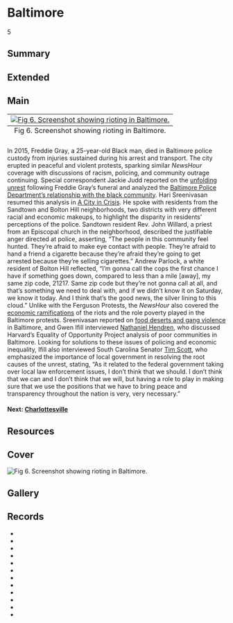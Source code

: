 # Baltimore

5

## Summary

## Extended

## Main

<table class="exhibit-image half-image">
<caption align="bottom" class="exhibit-caption">Fig 6. Screenshot showing rioting in Baltimore.</caption>
<tr><td><a href="" target="_blank"><img src="https://s3.amazonaws.com/americanarchive.org/exhibits/Baltimore-rioting.png" class="big-image" alt="Fig 6. Screenshot showing rioting in Baltimore."/></a></td></tr>
</table>

In 2015, Freddie Gray, a 25-year-old Black man, died in Baltimore police custody from injuries sustained during his arrest and transport. The city erupted in peaceful and violent protests, sparking similar *NewsHour* coverage with discussions of racism, policing, and community outrage continuing. Special correspondent Jackie Judd reported on the [unfolding unrest](https://americanarchive.org/catalog/cpb-aacip-525-2r3nv9b56b?start=1113.09&end=1629.53) following Freddie Gray’s funeral and analyzed the [Baltimore Police Department’s relationship with the black community](https://americanarchive.org/catalog/cpb-aacip-525-jd4pk0846c?start=2082.79&end=2537.05). Hari Sreenivasan resumed this analysis in [A City in Crisis](https://americanarchive.org/catalog/cpb-aacip-525-qr4nk3787w?start=650.81&end=1358.77). He spoke with residents from the Sandtown and Bolton Hill neighborhoods, two districts with very different racial and economic makeups, to highlight the disparity in residents’ perceptions of the police. Sandtown resident Rev. John Willard, a priest from an Episcopal church in the neighborhood, described the justifiable anger directed at police, asserting, “The people in this community feel hunted. They’re afraid to make eye contact with people. They’re afraid to hand a friend a cigarette because they’re afraid they’re going to get arrested because they’re selling cigarettes.” Andrew Parlock, a white resident of Bolton Hill reflected, “I’m gonna call the cops the first chance I have if something goes down, compared to less than a mile [away], my same zip code, 21217. Same zip code but they’re not gonna call at all, and that’s something we need to deal with, and if we didn’t know it on Saturday, we know it today. And I think that’s the good news, the silver lining to this cloud.” Unlike with the Ferguson Protests, the *NewsHour* also covered the [economic ramifications](https://americanarchive.org/catalog/cpb-aacip-525-qz22b8wk8z?start=1900.28&end=2424.73) of the riots and the role poverty played in the Baltimore protests. Sreenivasan reported on [food deserts and gang violence](https://americanarchive.org/catalog/cpb-aacip-525-qn5z60d56k?start=1403.9&end=1694.71) in Baltimore, and Gwen Ifill interviewed [Nathaniel Hendren](https://americanarchive.org/catalog/cpb-aacip-525-sj19k4727d?start=1550.86&end=1943.93), who discussed Harvard’s Equality of Opportunity Project analysis of poor communities in Baltimore. Looking for solutions to these issues of policing and economic inequality, Ifill also interviewed South Carolina Senator [Tim Scott](https://americanarchive.org/catalog/cpb-aacip-525-jd4pk0846c?start=1632.54&end=2081.78), who emphasized the importance of local government in resolving the root causes of the unrest, stating, “As it related to the federal government taking over local law enforcement issues, I don’t think that we should. I don’t think that we can and I don’t think that we will, but having a role to play in making sure that we use the positions that we have to bring peace and transparency throughout the nation is very, very necessary.” 

#### Next: [Charlottesville](/exhibits/after-the-fire/6-charlottesville)

## Resources

## Cover
  <img title="Cover Image" alt="Fig 6. Screenshot showing rioting in Baltimore." src="https://s3.amazonaws.com/americanarchive.org/exhibits/Baltimore-rioting.png">

## Gallery

## Records

- [](/catalog/cpb-aacip-525-2r3nv9b56b)
- [](/catalog/cpb-aacip-525-jd4pk0846c)
- [](/catalog/cpb-aacip-525-cj87h1p3n)
- [](/catalog/cpb-aacip-525-qr4nk3787w)
- [](/catalog/cpb-aacip-525-qn5z60d56k)
- [](/catalog/cpb-aacip-525-bg2h709107)
- [](/catalog/cpb-aacip-525-sj19k4727d)
- [](/catalog/cpb-aacip-525-qz22b8wk8z)
- [](/catalog/cpb-aacip-525-g44hm53n4k)
- [](/catalog/cpb-aacip-525-vx05x26n5q)
- [](/catalog/cpb-aacip-525-5d8nc5t91z)
- [](/catalog/cpb-aacip-525-kp7tm73289)

